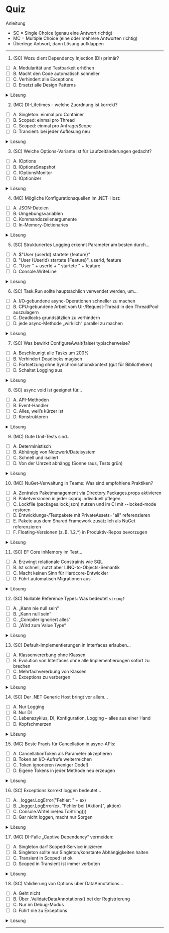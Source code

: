 # Quiz 

Anleitung
- SC = Single Choice (genau eine Antwort richtig)
- MC = Multiple Choice (eine oder mehrere Antworten richtig)
- Überlege Antwort, dann Lösung aufklappen

---

1) (SC) Wozu dient Dependency Injection (DI) primär?
- [ ] A. Modularität und Testbarkeit erhöhen
- [ ] B. Macht den Code automatisch schneller
- [ ] C. Verhindert alle Exceptions
- [ ] D. Ersetzt alle Design Patterns
<details><summary>Lösung</summary>
A — Bessere Entkopplung, Austauschbarkeit, Testbarkeit.
</details>

2) (MC) DI-Lifetimes – welche Zuordnung ist korrekt?
- [ ] A. Singleton: einmal pro Container
- [ ] B. Scoped: einmal pro Thread
- [ ] C. Scoped: einmal pro Anfrage/Scope
- [ ] D. Transient: bei jeder Auflösung neu

<details><summary>Lösung</summary>
A, C, D
</details>

3) (SC) Welche Options-Variante ist für Laufzeitänderungen gedacht?
- [ ] A. IOptions<T>
- [ ] B. IOptionsSnapshot<T>
- [ ] C. IOptionsMonitor<T>
- [ ] D. IOptionizer<T>
<details><summary>Lösung</summary>
C — Monitor beobachtet Änderungen und kann OnChange auslösen.
</details>

4) (MC) Mögliche Konfigurationsquellen im .NET-Host:
- [ ] A. JSON-Dateien
- [ ] B. Umgebungsvariablen
- [ ] C. Kommandozeilenargumente
- [ ] D. In-Memory-Dictionaries
<details><summary>Lösung</summary>
A, B, C, D — alles valide.
</details>

5) (SC) Strukturiertes Logging erkennt Parameter am besten durch…
- [ ] A. $"User {userId} startete {feature}"
- [ ] B. "User {UserId} startete {Feature}", userId, feature
- [ ] C. "User " + userId + " startete " + feature
- [ ] D. Console.WriteLine
<details><summary>Lösung</summary>
B — Platzhalter behalten Struktur in Sinks (Serilog/Seq etc.).
</details>

6) (SC) Task.Run sollte hauptsächlich verwendet werden, um…
- [ ] A. I/O‑gebundene async-Operationen schneller zu machen
- [ ] B. CPU‑gebundene Arbeit vom UI-/Request-Thread in den ThreadPool auszulagern
- [ ] C. Deadlocks grundsätzlich zu verhindern
- [ ] D. jede async-Methode „wirklich“ parallel zu machen
<details><summary>Lösung</summary>
B — Task.Run ist für CPU-bound Work sinnvoll (z. B. UI entlasten). Für echte I/O-Async nicht nötig und in Server-Code selten sinnvoll.
</details>

7) (SC) Was bewirkt ConfigureAwait(false) typischerweise?
- [ ] A. Beschleunigt alle Tasks um 200%
- [ ] B. Verhindert Deadlocks magisch
- [ ] C. Fortsetzung ohne Synchronisationskontext (gut für Bibliotheken)
- [ ] D. Schaltet Logging aus
<details><summary>Lösung</summary>
C — Kein Capture des Synchronisationskontexts.
</details>

8) (SC) async void ist geeignet für…
- [ ] A. API-Methoden
- [ ] B. Event-Handler
- [ ] C. Alles, weil’s kürzer ist
- [ ] D. Konstruktoren
<details><summary>Lösung</summary>
B — Sonst lieber async Task/Task<T>.
</details>

9) (MC) Gute Unit-Tests sind…
- [ ] A. Deterministisch
- [ ] B. Abhängig von Netzwerk/Dateisystem
- [ ] C. Schnell und isoliert
- [ ] D. Von der Uhrzeit abhängg  (Sonne raus, Tests grün)
<details><summary>Lösung</summary>
A, C — B eher für Integration. D vermeiden :)
</details>

10) (MC) NuGet-Verwaltung in Teams: Was sind empfohlene Praktiken?
- [ ] A. Zentrales Paketmanagement via Directory.Packages.props aktivieren
- [ ] B. Paketversionen in jeder csproj individuell pflegen
- [ ] C. Lockfile (packages.lock.json) nutzen und im CI mit --locked-mode restoren
- [ ] D. Entwicklungs-/Testpakete mit PrivateAssets="all" referenzieren
- [ ] E. Pakete aus dem Shared Framework zusätzlich als NuGet referenzieren
- [ ] F. Floating-Versionen (z. B. 1.2.*) in Produktiv-Repos bevorzugen
<details><summary>Lösung</summary>
A, C, D — B/E/F sind Anti-Patterns. Für ASP.NET-Core-Apps Shared Framework via FrameworkReference nutzen; Versionen zentral pinnen.
</details>

11) (SC) EF Core InMemory im Test…
- [ ] A. Erzwingt relationale Constraints wie SQL
- [ ] B. Ist schnell, nutzt aber LINQ-to-Objects-Semantik
- [ ] C. Macht keinen Sinn für Hardcore-Entwickler
- [ ] D. Führt automatisch Migrationen aus
<details><summary>Lösung</summary>
B — Gut für Logiktests; Relationales lieber gegen echte DB/Testcontainer.
</details>

12) (SC) Nullable Reference Types: Was bedeutet `string?` 
- [ ] A. „Kann nie null sein“
- [ ] B. „Kann null sein“
- [ ] C. „Compiler ignoriert alles“
- [ ] D. „Wird zum Value Type“
<details><summary>Lösung</summary>
B — Als Referenztyp nullbar annotiert.
</details>

13) (SC) Default-Implementierungen in Interfaces erlauben…
- [ ] A. Klassenvererbung ohne Klassen
- [ ] B. Evolution von Interfaces ohne alle Implementierungen sofort zu brechen
- [ ] C. Mehrfachvererbung von Klassen
- [ ] D. Exceptions zu verbergen
<details><summary>Lösung</summary>
B — Bin-kompatible Erweiterungen erleichtern.
</details>

14) (SC) Der .NET Generic Host bringt vor allem…
- [ ] A. Nur Logging
- [ ] B. Nur DI
- [ ] C. Lebenszyklus, DI, Konfiguration, Logging – alles aus einer Hand
- [ ] D. Kopfschmerzen
<details><summary>Lösung</summary>
C — Das Host-Grundgerüst bündelt zentrale Infrastruktur.
</details>

15) (MC) Beste Praxis für Cancellation in async-APIs:
- [ ] A. CancellationToken als Parameter akzeptieren
- [ ] B. Token an I/O-Aufrufe weiterreichen
- [ ] C. Token ignorieren (weniger Code!)
- [ ] D. Eigene Tokens in jeder Methode neu erzeugen
<details><summary>Lösung</summary>
A, B — C/D vermeiden.
</details>

16) (SC) Exceptions korrekt loggen bedeutet…
- [ ] A. _logger.LogError("Fehler: " + ex)
- [ ] B. _logger.LogError(ex, "Fehler bei \{Aktion\}", aktion)
- [ ] C. Console.WriteLine(ex.ToString())
- [ ] D. Gar nicht loggen, macht nur Sorgen
<details><summary>Lösung</summary>
B — Exception als erstes Argument, strukturierte Daten nutzen.
</details>

17) (MC) DI-Falle „Captive Dependency“ vermeiden:
- [ ] A. Singleton darf Scoped-Service injizieren
- [ ] B. Singleton sollte nur Singleton/konstante Abhängigkeiten halten
- [ ] C. Transient in Scoped ist ok
- [ ] D. Scoped in Transient ist immer verboten
<details><summary>Lösung</summary>
B, C — A führt zu Lifetimemismatch; D ist nicht generell verboten.
</details>

18) (SC) Validierung von Options über DataAnnotations…
- [ ] A. Geht nicht
- [ ] B. Über .ValidateDataAnnotations() bei der Registrierung
- [ ] C. Nur im Debug-Modus
- [ ] D. Führt nie zu Exceptions
<details><summary>Lösung</summary>
B — Bei Zugriff auf Value können OptionsValidationException auftreten.
</details>

---


